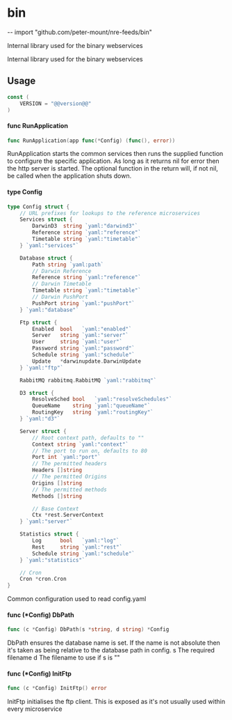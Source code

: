 # bin
--
    import "github.com/peter-mount/nre-feeds/bin"

Internal library used for the binary webservices

Internal library used for the binary webservices

## Usage

```go
const (
	VERSION = "@@version@@"
)
```

#### func  RunApplication

```go
func RunApplication(app func(*Config) (func(), error))
```
RunApplication starts the common services then runs the supplied function to
configure the specific application. As long as it returns nil for error then the
http server is started. The optional function in the return will, if not nil, be
called when the application shuts down.

#### type Config

```go
type Config struct {
	// URL prefixes for lookups to the reference microservices
	Services struct {
		DarwinD3  string `yaml:"darwind3"`
		Reference string `yaml:"reference"`
		Timetable string `yaml:"timetable"`
	} `yaml:"services"`

	Database struct {
		Path string `yaml:path`
		// Darwin Reference
		Reference string `yaml:"reference"`
		// Darwin Timetable
		Timetable string `yaml:"timetable"`
		// Darwin PushPort
		PushPort string `yaml:"pushPort"`
	} `yaml:"database"`

	Ftp struct {
		Enabled  bool   `yaml:"enabled"`
		Server   string `yaml:"server"`
		User     string `yaml:"user"`
		Password string `yaml:"password"`
		Schedule string `yaml:"schedule"`
		Update   *darwinupdate.DarwinUpdate
	} `yaml:"ftp"`

	RabbitMQ rabbitmq.RabbitMQ `yaml:"rabbitmq"`

	D3 struct {
		ResolveSched bool   `yaml:"resolveSchedules"`
		QueueName    string `yaml:"queueName"`
		RoutingKey   string `yaml:"routingKey"`
	} `yaml:"d3"`

	Server struct {
		// Root context path, defaults to ""
		Context string `yaml:"context"`
		// The port to run on, defaults to 80
		Port int `yaml:"port"`
		// The permitted headers
		Headers []string
		// The permitted Origins
		Origins []string
		// The permitted methods
		Methods []string

		// Base Context
		Ctx *rest.ServerContext
	} `yaml:"server"`

	Statistics struct {
		Log      bool   `yaml:"log"`
		Rest     string `yaml:"rest"`
		Schedule string `yaml:"schedule"`
	} `yaml:"statistics"`

	// Cron
	Cron *cron.Cron
}
```

Common configuration used to read config.yaml

#### func (*Config) DbPath

```go
func (c *Config) DbPath(s *string, d string) *Config
```
DbPath ensures the database name is set. If the name is not absolute then it's
taken as being relative to the database path in config. s The required filename
d The filename to use if s is ""

#### func (*Config) InitFtp

```go
func (c *Config) InitFtp() error
```
InitFtp initialises the ftp client. This is exposed as it's not usually used
within every microservice
